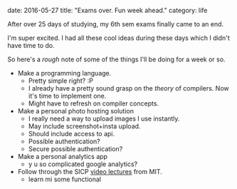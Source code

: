 date: 2016-05-27
title: "Exams over. Fun week ahead."
category: life 

After over 25 days of studying, my 6th sem exams finally came to an end.

I'm super excited. I had all these cool ideas during these days which I didn't have time to do.

So here's a *rough* note of some of the things I'll be doing for a week or so.

* Make a programming language.
    - Pretty simple right? :P
    - I already have a pretty sound grasp on the *theory* of compilers. Now it's time to implement one.
    - Might have to refresh on compiler concepts.
* Make a personal photo hosting solution
    - I really need a way to upload images I use instantly.
    - May include screenshot+insta upload.
    - Should include access to api.
    - Possible authentication?
    - Secure possible authentication?
* Make a personal analytics app
    - y u so complicated google analytics?
* Follow through the SICP [video lectures](https://www.youtube.com/playlist?list=PLE18841CABEA24090) from MIT.
    - learn mi some functional

